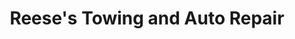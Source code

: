 ---
title: "Reese's Towing and Auto Repair"
url: /hope/reeses-towing-and-auto-repair/
shop: Autowerkstatt
---